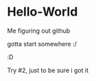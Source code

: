 # Hello-World
Me figuring out github 

gotta start somewhere :/ 


:D

Try #2, just to be sure i got it
